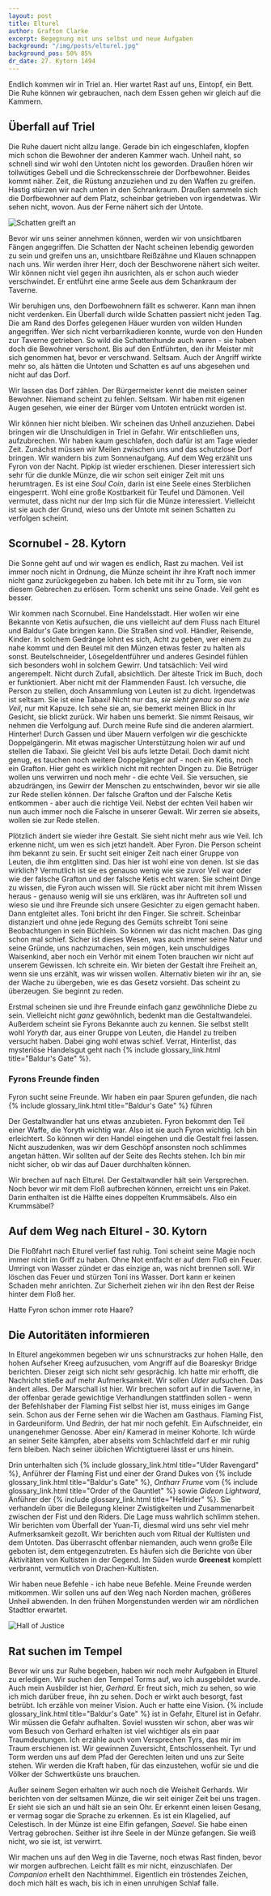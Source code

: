 ```yaml
---
layout: post
title: Elturel
author: Grafton Clarke
excerpt: Begegnung mit uns selbst und neue Aufgaben
background: "/img/posts/elturel.jpg"
background_pos: 50% 85%
dr_date: 27. Kytorn 1494
---
```


Endlich kommen wir in Triel an. Hier wartet Rast auf uns, Eintopf, ein Bett.
Die Ruhe können wir gebrauchen, nach dem Essen gehen wir gleich auf die
Kammern.

## Überfall auf Triel

Die Ruhe dauert nicht allzu lange. Gerade bin ich eingeschlafen, klopfen mich
schon die Bewohner der anderen Kammer wach. Unheil naht, so schnell sind wir
wohl den Untoten nicht los geworden. Draußen hören wir tollwütiges Gebell und
die Schreckensschreie der Dorfbewohner. Beides kommt näher. Zeit, die Rüstung
anzuziehen und zu den Waffen zu greifen. Hastig stürzen wir nach unten in den
Schrankraum. Draußen sammeln sich die Dorfbewohner auf dem Platz, scheinbar
getrieben von irgendetwas. Wir sehen nicht, wovon. Aus der Ferne nähert sich
der Untote.

![Schatten greift an](/img/posts/shadow.png)

Bevor wir uns seiner annehmen können, werden wir von unsichtbaren Fängen
angegriffen. Die Schatten der Nacht scheinen lebendig geworden zu sein und
greifen uns an, unsichtbare Reißzähne und Klauen schnappen nach uns. Wir werden
ihrer Herr, doch der Beschworene nähert sich weiter. Wir können nicht viel
gegen ihn ausrichten, als er schon auch wieder verschwindet. Er entführt eine
arme Seele aus dem Schankraum der Taverne.

Wir beruhigen uns, den Dorfbewohnern fällt es schwerer. Kann man ihnen nicht
verdenken. Ein Überfall durch wilde Schatten passiert nicht jeden Tag. Die am
Rand des Dorfes gelegenen Häuer wurden von wilden Hunden angegriffen. Wer sich
nicht verbarrikadieren konnte, wurde von den Hunden zur Taverne getrieben. So
wild die Schattenhunde auch waren - sie haben doch die Bewohner verschont. Bis
auf den Entführten, den ihr Meister mit sich genommen hat, bevor er verschwand.
Seltsam. Auch der Angriff wirkte mehr so, als hätten die Untoten und Schatten
es auf uns abgesehen und nicht auf das Dorf.

Wir lassen das Dorf zählen. Der Bürgermeister kennt die meisten seiner
Bewohner. Niemand scheint zu fehlen. Seltsam. Wir haben mit eigenen Augen
gesehen, wie einer der Bürger vom Untoten entrückt worden ist.

Wir können hier nicht bleiben. Wir scheinen das Unheil anzuziehen. Dabei
bringen wir die Unschuldigen in Triel in Gefahr. Wir entschließen uns,
aufzubrechen. Wir haben kaum geschlafen, doch dafür ist am Tage wieder Zeit.
Zunächst müssen wir Meilen zwischen uns und das schutzlose Dorf bringen. Wir
wandern bis zum Sonnenaufgang. Auf dem Weg erzählt uns Fyron von der Nacht.
Pipkip ist wieder erschienen. Dieser interessiert sich sehr für die dunkle
Münze, die wir schon seit einiger Zeit mit uns herumtragen. Es ist eine _Soul
Coin_, darin ist eine Seele eines Sterblichen eingesperrt. Wohl eine große
Kostbarkeit für Teufel und Dämonen. Veil vermutet, dass nicht nur der Imp sich
für die Münze interessiert. Vielleicht ist sie auch der Grund, wieso uns der
Untote mit seinen Schatten zu verfolgen scheint.

## Scornubel - 28\. Kytorn

Die Sonne geht auf und wir wagen es endlich, Rast zu machen. Veil ist immer
noch nicht in Ordnung, die Münze scheint ihr ihre Kraft noch immer nicht ganz
zurückgegeben zu haben. Ich bete mit ihr zu Torm, sie von diesem Gebrechen zu
erlösen. Torm schenkt uns seine Gnade. Veil geht es besser.

Wir kommen nach Scornubel. Eine Handelsstadt. Hier wollen wir eine Bekannte von
Ketis aufsuchen, die uns vielleicht auf dem Fluss nach Elturel und Baldur's
Gate bringen kann. Die Straßen sind voll. Händler, Reisende, Kinder. In solchem
Gedränge lohnt es sich, Acht zu geben, wer einem zu nahe kommt und den Beutel
mit den Münzen etwas fester zu halten als sonst. Beutelschneider,
Lösegeldentführer und anderes Gesindel fühlen sich besonders wohl in solchem
Gewirr. Und tatsächlich: Veil wird angerempelt. Nicht durch Zufall,
absichtlich. Der älteste Trick im Buch, doch er funktioniert. Aber nicht mit
der Flammenden Faust. Ich versuche, die Person zu stellen, doch Ansammlung von
Leuten ist zu dicht. Irgendetwas ist seltsam. Sie ist eine Tabaxi! Nicht nur
das, _sie sieht genau so aus wie Veil_, nur mit Kapuze. Ich sehe sie an, sie
bemerkt meinen Blick in Ihr Gesicht, sie blickt zurück. Wir haben uns bemerkt.
Sie nimmt Reisaus, wir nehmen die Verfolgung auf. Durch meine Rufe sind die
anderen alarmiert. Hinterher! Durch Gassen und über Mauern verfolgen wir die
geschickte Doppelgängerin. Mit etwas magischer Unterstützung holen wir auf und
stellen die Tabaxi. Sie gleicht Veil bis aufs letzte Detail. Doch damit nicht
genug, es tauchen noch weitere Doppelgänger auf - noch ein Ketis, noch ein
Grafton. Hier geht es wirklich nicht mit rechten Dingen zu. Die Betrüger wollen
uns verwirren und noch mehr - die echte Veil. Sie versuchen, sie abzudrängen,
ins Gewirr der Menschen zu entschwinden, bevor wir sie alle zur Rede stellen
können. Der falsche Grafton und der Falsche Ketis entkommen - aber auch die
richtige Veil. Nebst der echten Veil haben wir nun auch immer noch die Falsche
in unserer Gewalt. Wir zerren sie abseits, wollen sie zur Rede stellen.

Plötzlich ändert sie wieder ihre Gestalt. Sie sieht nicht mehr aus wie Veil.
Ich erkenne nicht, um wen es sich jetzt handelt. Aber Fyron. Die Person scheint
ihm bekannt zu sein. Er sucht seit einiger Zeit nach einer Gruppe von Leuten,
die ihm entglitten sind. Das hier ist wohl eine von denen. Ist sie das
wirklich? Vermutlich ist sie es genauso wenig wie sie zuvor Veil war oder wie
der falsche Grafton und der falsche Ketis echt waren. Sie scheint Dinge zu
wissen, die Fyron auch wissen will. Sie rückt aber nicht mit ihrem Wissen
heraus - genauso wenig will sie uns erklären, was ihr Auftreten soll und wieso
sie und ihre Freunde sich unsere Gesichter zu eigen gemacht haben. Dann
entgleitet alles. Toni bricht ihr den Finger. Sie schreit. Scheinbar
distanziert und ohne jede Regung des Gemüts schreibt Toni seine Beobachtungen
in sein Büchlein. So können wir das nicht machen. Das ging schon mal schief.
Sicher ist dieses Wesen, was auch immer seine Natur und seine Gründe, uns
nachzumachen, sein mögen, kein unschuldiges Waisenkind, aber noch ein Verhör
mit einem Toten brauchen wir nicht auf unserem Gewissen. Ich schreite ein. Wir
bieten der Gestalt ihre Freiheit an, wenn sie uns erzählt, was wir wissen
wollen. Alternativ bieten wir ihr an, sie der Wache zu übergeben, wie es das
Gesetz vorsieht. Das scheint zu überzeugen. Sie beginnt zu reden.

Erstmal scheinen sie und ihre Freunde einfach ganz gewöhnliche Diebe zu sein.
Vielleicht nicht _ganz_ gewöhnlich, bedenkt man die Gestaltwandelei. Außerdem
scheint sie Fyrons Bekannte auch zu kennen. Sie selbst stellt wohl _Yoryth_
dar, aus einer Gruppe von Leuten, die Handel zu treiben versucht haben. Dabei
ging wohl etwas schief. Verrat, Hinterlist, das mysteriöse Handelsgut geht nach
{% include glossary_link.html title="Baldur's Gate" %}.

<div class="infobox quest">
  <h3>Fyrons Freunde finden</h3>
  <p>Fyron sucht seine Freunde. Wir haben ein paar Spuren gefunden, die nach
     {% include glossary_link.html title="Baldur's Gate" %} führen
  </p>
</div>

Der Gestaltwandler hat uns etwas anzubieten. Fyron bekommt den Teil einer
Waffe, die Yoryth wichtig war. Also ist sie auch Fyron wichtig. Ich bin
erleichtert. So können wir den Handel eingehen und die Gestalt frei lassen.
Nicht auszudenken, was wir dem Geschöpf ansonsten noch schlimmes angetan
hätten. Wir sollten auf der Seite des Rechts stehen. Ich bin mir nicht sicher,
ob wir das auf Dauer durchhalten können.

Wir brechen auf nach Elturel. Der Gestaltwandler hält sein Versprechen. Noch
bevor wir mit dem Floß aufbrechen können, erreicht uns ein Paket. Darin
enthalten ist die Hälfte eines doppelten Krummsäbels. Also ein Krummsäbel?

## Auf dem Weg nach Elturel - 30\. Kytorn

Die Floßfahrt nach Elturel verlief fast ruhig. Toni scheint seine Magie noch
immer nicht im Griff zu haben. Ohne Not entfacht er auf dem Floß ein Feuer.
Umringt von Wasser zündet er das einzige an, was nicht brennen soll. Wir
löschen das Feuer und stürzen Toni ins Wasser. Dort kann er keinen Schaden mehr
anrichten. Zur Sicherheit ziehen wir ihn den Rest der Reise hinter dem Floß
her.

Hatte Fyron schon immer rote Haare?

## Die Autoritäten informieren

In Elturel angekommen begeben wir uns schnurstracks zur hohen Halle, den hohen
Aufseher Kreeg aufzusuchen, vom Angriff auf die Boareskyr Bridge berichten.
Dieser zeigt sich nicht sehr gesprächig. Ich hatte mir erhofft, die Nachricht
stieße auf mehr Aufmerksamkeit. Wir sollen _Ulder_ aufsuchen. Das ändert alles.
Der Marschall ist hier. Wir brechen sofort auf in die Taverne, in der offenbar
gerade gewichtige Verhandlungen stattfinden sollen - wenn der Befehlshaber der
Flaming Fist selbst hier ist, muss einiges im Gange sein. Schon aus der Ferne
sehen wir die Wachen am Gasthaus. Flaming Fist, in Gardeuniform. Und _Bedrin_,
der hat mir noch gefehlt. Ein Aufschneider, ein unangenehmer Genosse. Aber ein/
Kamerad in meiner Kohorte. Ich würde an seiner Seite kämpfen, aber abseits vom
Schlachtfeld darf er mir ruhig fern bleiben. Nach seiner üblichen Wichtigtuerei
lässt er uns hinein.

Drin unterhalten sich {% include glossary_link.html title="Ulder Ravengard" %}, Anführer der Flaming Fist und einer
der Grand Dukes von {% include glossary_link.html title="Baldur's Gate" %}, _Ontharr Frume_ vom {% include glossary_link.html title="Order of the Gauntlet" %}
sowie _Gideon Lightward_, Anführer der {% include glossary_link.html title="Hellrider" %}. Sie verhandeln über die
Beilegung kleiner Zwistigkeiten und Zusammenarbeit zwischen der Fist und den
Riders. Die Lage muss wahrlich schlimm stehen. Wir berichten vom Überfall der
Yuan-Ti, diesmal wird uns sehr viel mehr Aufmerksamkeit gezollt. Wir
berichten auch vom Ritual der Kultisten und dem Untoten. Das überrascht
offenbar niemanden, auch wenn große Eile geboten ist, dem entgegenzutreten.
Es häufen sich die Berichte von über Aktivitäten von Kultisten in der Gegend.
Im Süden wurde **Greenest** komplett verbrannt, vermutlich von
Drachen-Kultisten.

Wir haben neue Befehle - ich habe neue Befehle. Meine Freunde werden mitkommen.
Wir sollen uns auf den Weg nach Norden machen, größeres Unheil abwenden. In den
frühen Morgenstunden werden wir am nördlichen Stadttor erwartet.

![Hall of Justice](/img/posts/hall_of_justice.jpg)

## Rat suchen im Tempel

Bevor wir uns zur Ruhe begeben, haben wir noch mehr Aufgaben in Elturel zu
erledigen. Wir suchen den Tempel Torms auf, wo ich ausgebildet wurde. Auch mein
Ausbilder ist hier, _Gerhard_. Er freut sich, mich zu sehen, so wie ich mich
darüber freue, ihn zu sehen. Doch er wirkt auch besorgt, fast betrübt. Ich
erzähle von meiner Vision. Auch er hatte eine Vision. {% include glossary_link.html title="Baldur's Gate" %} ist in
Gefahr, Elturel ist in Gefahr. Wir müssen die Gefahr aufhalten. Soviel wussten
wir schon, aber was wir vom Besuch von Gerhard erhalten ist viel wichtiger als
ein paar Traumdeutungen. Ich erzähle auch vom Versprechen Tyrs, das mir im
Traum erschienen ist. Wir gewinnen Zuversicht, Entschlossenheit. Tyr und Torm
werden uns auf dem Pfad der Gerechten leiten und uns zur Seite stehen. Wir
werden die Kraft haben, für das einzustehen, wofür sie und die Völker der
Schwertküste uns brauchen.

Außer seinem Segen erhalten wir auch noch die Weisheit Gerhards. Wir berichten
von der seltsamen Münze, die wir seit einiger Zeit bei uns tragen. Er sieht sie
sich an und hält sie an sein Ohr. Er erkennt einen leisen Gesang, er vermag
sogar die Sprache zu erkennen. Es ist ein Klagelied, auf Celestisch. In der
Münze ist eine Elfin gefangen, _Saevel_. Sie habe einen Vertrag gebrochen.
Seither ist ihre Seele in der Münze gefangen. Sie weiß nicht, wo sie ist, ist
verwirrt.

Wir machen uns auf den Weg in die Taverne, noch etwas Rast finden, bevor wir
morgen aufbrechen. Leicht fällt es mir nicht, einzuschlafen. Der _Companion_
erhellt den Nachthimmel. Eigentlich ein tröstendes Zeichen, doch mich hält es
wach, bis ich in einen unruhigen Schlaf falle.

